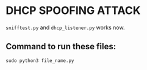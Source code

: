 # DHCP SPOOFING ATTACK

```snifftest.py``` and ```dhcp_listener.py``` works now. 

## Command to run these files: 

```
sudo python3 file_name.py
```